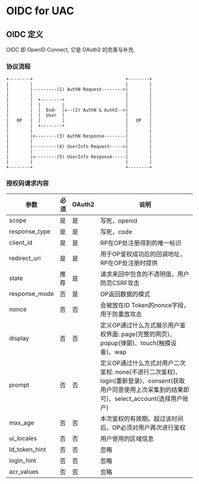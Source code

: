 # OIDC for UAC

## OIDC 定义

OIDC 即 OpenID Connect, 它是 OAuth2 的完善与补充.

### 协议流程
```
+--------+                                   +--------+
|        |                                   |        |
|        |---------(1) AuthN Request-------->|        |
|        |                                   |        |
|        |  +--------+                       |        |
|        |  |        |                       |        |
|        |  |  End-  |<--(2) AuthN & AuthZ-->|        |
|        |  |  User  |                       |        |
|   RP   |  |        |                       |   OP   |
|        |  +--------+                       |        |
|        |                                   |        |
|        |<--------(3) AuthN Response--------|        |
|        |                                   |        |
|        |---------(4) UserInfo Request----->|        |
|        |                                   |        |
|        |<--------(5) UserInfo Response-----|        |
|        |                                   |        |
+--------+                                   +--------+
```

### 授权码请求内容

| 参数 | 必须 | OAuth2 | 说明 |
| --- | ---- | ------ | --- |
| scope | 是 | 是 | 写死，openid |
| response_type | 是 | 是 | 写死，code |
| client_id | 是 | 是 | RP在OP处注册得到的唯一标识 |
| redirect_uri | 是 | 是 | 用于OP鉴权成功后的回调地址，RP在OP处注册时提供 |
| state | 推荐 | 是 | 请求来回中包含的不透明值，用户防范CSRF攻击 |
| response_mode | 否 | 是 | OP返回数据的模式 |
| nonce | 否 | 否 | 会被放在ID Token的nonce字段，用于防重放攻击 |
| display | 否 | 否 | 定义OP通过什么方式展示用户鉴权界面: page(完整的网页)、popup(弹窗)、touch(触摸设备)、wap |
| prompt | 否 | 否 | 定义OP通过什么方式对用户二次鉴权: none(不进行二次鉴权)、login(重新登录)、consent(获取用户同意使用上次采集到的结果即可)、select_account(选择用户账户) |
| max_age | 否 | 否 | 本次鉴权的有效期。超过该时间后，OP必须对用户再次进行鉴权 |
| ui_locales | 否 | 否 | 用户使用的区域信息 |
| Id_token_hint | 否 | 否 | 忽略 |
| login_hint | 否 | 否 | 忽略 |
| acr_values | 否 | 否 | 忽略 |
